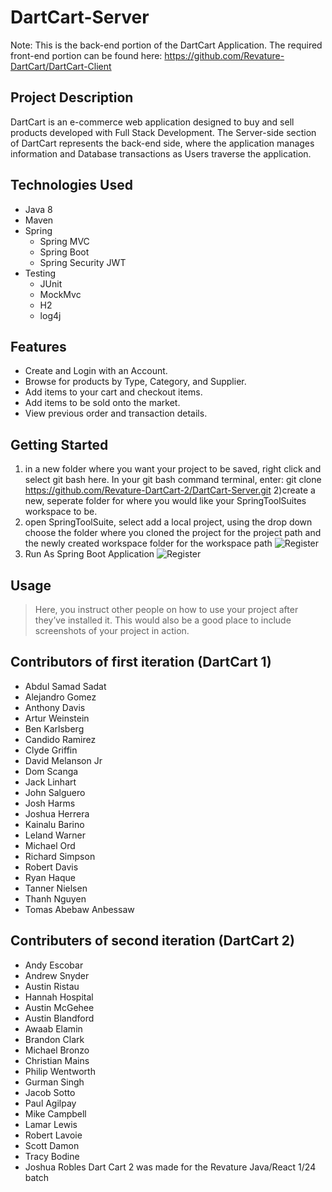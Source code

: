 # DartCart-Server
Note: This is the back-end portion of the DartCart Application. The required front-end portion can be found here: https://github.com/Revature-DartCart/DartCart-Client

## Project Description

DartCart is an e-commerce web application designed to buy and sell products developed with Full Stack Development. The Server-side section of DartCart represents the back-end side, where the application manages information and Database transactions as Users traverse the application.

## Technologies Used

* Java 8
* Maven
* Spring
  * Spring MVC
  * Spring Boot
  * Spring Security JWT
* Testing
  * JUnit
  * MockMvc
  * H2
  * log4j

## Features

* Create and Login with an Account.
* Browse for products by Type, Category, and Supplier.
* Add items to your cart and checkout items.
* Add items to be sold onto the market.
* View previous order and transaction details.

## Getting Started
1) in a new folder where you want your project to be saved, right click and select git bash here. In your git bash command terminal, enter: git clone https://github.com/Revature-DartCart-2/DartCart-Server.git
2)create a new, seperate folder for where you would like your SpringToolSuites workspace to be. 
3) open SpringToolSuite, select add a local project, using the drop down choose the folder where you cloned the project for the project path and the newly created workspace folder for the workspace path
![Register](https://github.com/Revature-DartCart-2/DartCart-Server/blob/AndrewS/gendoc/image/readme/stslaunch.png?raw=true)
4) Run As Spring Boot Application
![Register](https://github.com/Revature-DartCart-2/DartCart-Server/blob/AndrewS/gendoc/image/readme/runAs.png?raw=true)

## Usage

> Here, you instruct other people on how to use your project after they’ve installed it. This would also be a good place to include screenshots of your project in action.
## Contributors of first iteration (DartCart 1)

* Abdul Samad Sadat
* Alejandro Gomez
* Anthony Davis
* Artur Weinstein
* Ben Karlsberg
* Candido Ramirez
* Clyde Griffin
* David Melanson Jr
* Dom Scanga
* Jack Linhart
* John Salguero
* Josh Harms
* Joshua Herrera
* Kainalu Barino
* Leland Warner
* Michael Ord
* Richard Simpson
* Robert Davis
* Ryan Haque
* Tanner Nielsen
* Thanh Nguyen
* Tomas Abebaw Anbessaw

## Contributers of second iteration (DartCart 2)

* Andy Escobar
* Andrew Snyder
* Austin Ristau
* Hannah Hospital
* Austin McGehee
* Austin Blandford
* Awaab Elamin
* Brandon Clark
* Michael Bronzo
* Christian Mains
* Philip Wentworth
* Gurman Singh
* Jacob Sotto
* Paul Agilpay
* Mike Campbell
* Lamar Lewis
* Robert Lavoie
* Scott Damon
* Tracy Bodine
* Joshua Robles
Dart Cart 2 was made for the Revature Java/React 1/24 batch
